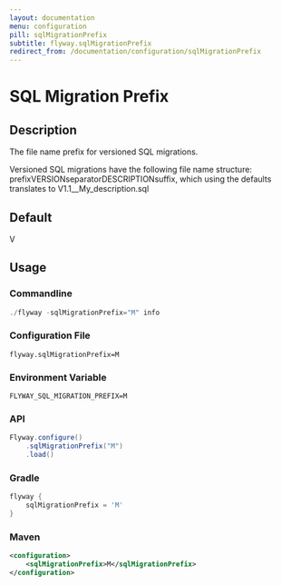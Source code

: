 ```yaml
---
layout: documentation
menu: configuration
pill: sqlMigrationPrefix
subtitle: flyway.sqlMigrationPrefix
redirect_from: /documentation/configuration/sqlMigrationPrefix
---
```


# SQL Migration Prefix

## Description
The file name prefix for versioned SQL migrations.

Versioned SQL migrations have the following file name structure: prefixVERSIONseparatorDESCRIPTIONsuffix, which using the defaults translates to V1.1__My_description.sql

## Default
V

## Usage

### Commandline
```powershell
./flyway -sqlMigrationPrefix="M" info
```

### Configuration File
```properties
flyway.sqlMigrationPrefix=M
```

### Environment Variable
```properties
FLYWAY_SQL_MIGRATION_PREFIX=M
```

### API
```java
Flyway.configure()
    .sqlMigrationPrefix("M")
    .load()
```

### Gradle
```groovy
flyway {
    sqlMigrationPrefix = 'M'
}
```

### Maven
```xml
<configuration>
    <sqlMigrationPrefix>M</sqlMigrationPrefix>
</configuration>
```